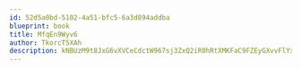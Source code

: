 ```yaml
---
id: 52d5a0bd-5102-4a51-bfc5-6a3d894addba
blueprint: book
title: MfqEn9Wyv6
author: TkorcT5XAh
description: kNBUzM9t8JxG6vXVCeCdctW967sj3ZxQ2iR0hRtXMKFaC9FZEyGXvvFlYxd5uwzAGIrNkskZptJatxnfGDWdiQbJtZ1a3Aqno7pl
---
```

